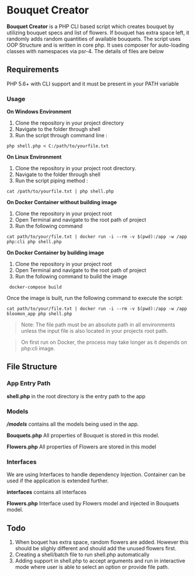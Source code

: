 # Bouquet Creator

**Bouquet Creator** is a PHP CLI based script which creates bouquet by utilizing bouquet specs and list of flowers. If bouquet has extra space left, it randomly adds random quantities of available bouquets.
The script uses OOP Structure and is written in core php. It uses composer for auto-loading classes with namespaces via psr-4. The details of files are below

## Requirements
PHP 5.6+ with CLI support and it must be present in your PATH variable

### Usage

**On Windows Environment**

 1. Clone the repository in your project directory
 2. Navigate to the folder through shell
 3. Run the script through command line :

```
php shell.php < C:/path/to/yourfile.txt
```    

**On Linux Environment**
1. Clone the repository in your project root directory.
2. Navigate to the folder through shell
3. Run the script piping method :

```
cat /path/to/yourfile.txt | php shell.php
```

**On Docker Container without building image**
1. Clone the repository in your project root
2. Open Terminal and navigate to the root path of project
3. Run the following command

```
cat path/to/your/file.txt | docker run -i --rm -v $(pwd):/app -w /app php:cli php shell.php
```

**On Docker Container by building image**
1. Clone the repository in your project root
2. Open Terminal and navigate to the root path of project
3. Run the following command to build the image

```
 docker-compose build
``` 
Once the image is built, run the following command to execute the script:

```
cat path/to/your/file.txt | docker run -i --rm -v $(pwd):/app -w /app bloomon_app php shell.php
```


>Note: The file path must be an absolute path in all environments unless the input file is also located in your projects root path. 

>On first run on Docker, the process may take longer as it depends on php:cli image.


## File Structure

### App Entry Path

**shell.php** in the root directory is the entry path to the app

### Models

***/models*** contains all the models being used in the app.

**Bouquets.php** All properties of Bouquet is stored in this model.

**Flowers.php** All properties of Flowers are stored in this model

### Interfaces

We are using Interfaces to handle dependency Injection. Container can be used if the application is extended further.

**interfaces** contains all interfaces

**Flowers.php** Interface used by Flowers model and injected in Bouquets model.

## Todo
1. When boquet has extra space, random flowers are added. However this should be slighly different
and should add the unused flowers first.
2. Creating a shell/batch file to run shell.php automatically
3. Adding support in shell.php to accept arguments and run in interactive mode where user is able to select an option
or provide file path.
